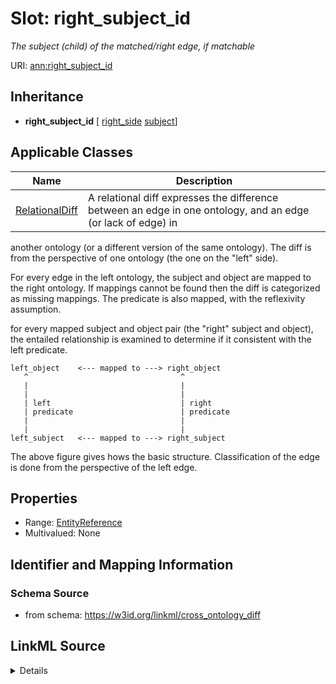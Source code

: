 # Slot: right_subject_id
_The subject (child) of the matched/right edge, if matchable_


URI: [ann:right_subject_id](https://w3id.org/linkml/text_annotator/right_subject_id)




## Inheritance

* **right_subject_id** [ [right_side](right_side.md) [subject](subject.md)]





## Applicable Classes

| Name | Description |
| --- | --- |
[RelationalDiff](RelationalDiff.md) | A relational diff expresses the difference between an edge in one ontology, and an edge (or lack of edge) in
another ontology (or a different version of the same ontology). The diff is from the perspective of one
ontology (the one on the "left" side).

For every edge in the left ontology, the subject and object are mapped to the right ontology.
If mappings cannot be found then the diff is categorized as missing mappings.
The predicate is also mapped, with the reflexivity assumption.

for every mapped subject and object pair (the "right" subject and object), the entailed relationship
is examined to determine if it consistent with the left predicate.

```
left_object    <--- mapped to ---> right_object
   ^                                  ^
   |                                  |
   |                                  |
   | left                             | right
   | predicate                        | predicate
   |                                  |
   |                                  |
left_subject   <--- mapped to ---> right_subject
```

The above figure gives hows the basic structure. Classification of the edge is done from the perspective
of the left edge.






## Properties

* Range: [EntityReference](EntityReference.md)
* Multivalued: None







## Identifier and Mapping Information







### Schema Source


* from schema: https://w3id.org/linkml/cross_ontology_diff




## LinkML Source

<details>
```yaml
name: right_subject_id
description: The subject (child) of the matched/right edge, if matchable
from_schema: https://w3id.org/linkml/cross_ontology_diff
rank: 1000
mixins:
- right_side
- subject
alias: right_subject_id
owner: RelationalDiff
domain_of:
- RelationalDiff
range: EntityReference

```
</details>